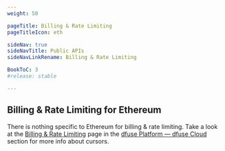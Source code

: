 ```yaml
---
weight: 50

pageTitle: Billing & Rate Limiting
pageTitleIcon: eth

sideNav: true
sideNavTitle: Public APIs
sideNavLinkRename: Billing & Rate Limiting

BookToC: 3
#release: stable

---
```


## Billing & Rate Limiting for Ethereum

There is nothing specific to Ethereum for billing & rate limiting. Take a look at the [Billing & Rate Limiting](/platform/dfuse-cloud/billing-and-rate-limiting/)
page in the [dfuse Platform &mdash; dfuse Cloud](/platform/dfuse-cloud/) section for more info about cursors.
